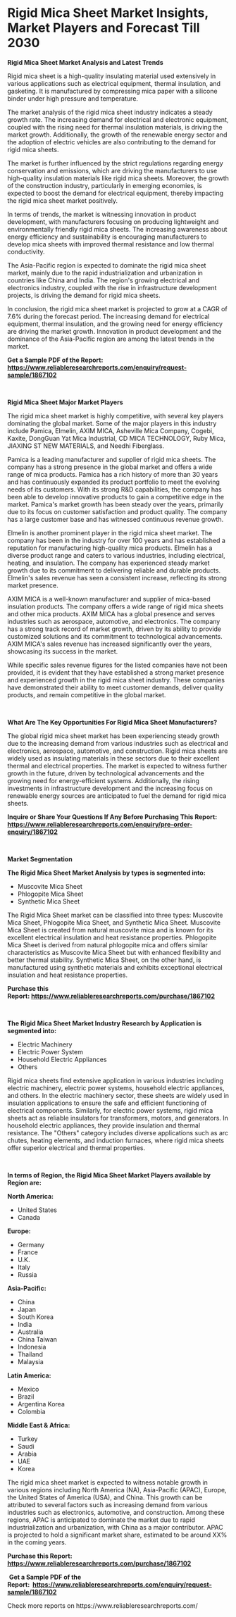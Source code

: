 <p><h1>Rigid Mica Sheet Market Insights, Market Players and Forecast Till 2030</h1></p><p><strong>Rigid Mica Sheet Market Analysis and Latest Trends</strong></p>
<p><p>Rigid mica sheet is a high-quality insulating material used extensively in various applications such as electrical equipment, thermal insulation, and gasketing. It is manufactured by compressing mica paper with a silicone binder under high pressure and temperature. </p><p>The market analysis of the rigid mica sheet industry indicates a steady growth rate. The increasing demand for electrical and electronic equipment, coupled with the rising need for thermal insulation materials, is driving the market growth. Additionally, the growth of the renewable energy sector and the adoption of electric vehicles are also contributing to the demand for rigid mica sheets.</p><p>The market is further influenced by the strict regulations regarding energy conservation and emissions, which are driving the manufacturers to use high-quality insulation materials like rigid mica sheets. Moreover, the growth of the construction industry, particularly in emerging economies, is expected to boost the demand for electrical equipment, thereby impacting the rigid mica sheet market positively.</p><p>In terms of trends, the market is witnessing innovation in product development, with manufacturers focusing on producing lightweight and environmentally friendly rigid mica sheets. The increasing awareness about energy efficiency and sustainability is encouraging manufacturers to develop mica sheets with improved thermal resistance and low thermal conductivity.</p><p>The Asia-Pacific region is expected to dominate the rigid mica sheet market, mainly due to the rapid industrialization and urbanization in countries like China and India. The region's growing electrical and electronics industry, coupled with the rise in infrastructure development projects, is driving the demand for rigid mica sheets.</p><p>In conclusion, the rigid mica sheet market is projected to grow at a CAGR of 7.6% during the forecast period. The increasing demand for electrical equipment, thermal insulation, and the growing need for energy efficiency are driving the market growth. Innovation in product development and the dominance of the Asia-Pacific region are among the latest trends in the market.</p></p>
<p><strong>Get a Sample PDF of the Report:&nbsp; <a href="https://www.reliableresearchreports.com/enquiry/request-sample/1867102">https://www.reliableresearchreports.com/enquiry/request-sample/1867102</a></strong></p>
<p>&nbsp;</p>
<p><strong>Rigid Mica Sheet Major Market Players</strong></p>
<p><p>The rigid mica sheet market is highly competitive, with several key players dominating the global market. Some of the major players in this industry include Pamica, Elmelin, AXIM MICA, Asheville Mica Company, Cogebi, Kaxite, DongGuan Yat Mica Industrial, CD MICA TECHNOLOGY, Ruby Mica, JIAXING ST NEW MATERIALS, and Needhi Fiberglass.</p><p>Pamica is a leading manufacturer and supplier of rigid mica sheets. The company has a strong presence in the global market and offers a wide range of mica products. Pamica has a rich history of more than 30 years and has continuously expanded its product portfolio to meet the evolving needs of its customers. With its strong R&D capabilities, the company has been able to develop innovative products to gain a competitive edge in the market. Pamica's market growth has been steady over the years, primarily due to its focus on customer satisfaction and product quality. The company has a large customer base and has witnessed continuous revenue growth.</p><p>Elmelin is another prominent player in the rigid mica sheet market. The company has been in the industry for over 100 years and has established a reputation for manufacturing high-quality mica products. Elmelin has a diverse product range and caters to various industries, including electrical, heating, and insulation. The company has experienced steady market growth due to its commitment to delivering reliable and durable products. Elmelin's sales revenue has seen a consistent increase, reflecting its strong market presence.</p><p>AXIM MICA is a well-known manufacturer and supplier of mica-based insulation products. The company offers a wide range of rigid mica sheets and other mica products. AXIM MICA has a global presence and serves industries such as aerospace, automotive, and electronics. The company has a strong track record of market growth, driven by its ability to provide customized solutions and its commitment to technological advancements. AXIM MICA's sales revenue has increased significantly over the years, showcasing its success in the market.</p><p>While specific sales revenue figures for the listed companies have not been provided, it is evident that they have established a strong market presence and experienced growth in the rigid mica sheet industry. These companies have demonstrated their ability to meet customer demands, deliver quality products, and remain competitive in the global market.</p></p>
<p>&nbsp;</p>
<p><strong>What Are The Key Opportunities For Rigid Mica Sheet Manufacturers?</strong></p>
<p><p>The global rigid mica sheet market has been experiencing steady growth due to the increasing demand from various industries such as electrical and electronics, aerospace, automotive, and construction. Rigid mica sheets are widely used as insulating materials in these sectors due to their excellent thermal and electrical properties. The market is expected to witness further growth in the future, driven by technological advancements and the growing need for energy-efficient systems. Additionally, the rising investments in infrastructure development and the increasing focus on renewable energy sources are anticipated to fuel the demand for rigid mica sheets.</p></p>
<p><strong>Inquire or Share Your Questions If Any Before Purchasing This Report: <a href="https://www.reliableresearchreports.com/enquiry/pre-order-enquiry/1867102">https://www.reliableresearchreports.com/enquiry/pre-order-enquiry/1867102</a></strong></p>
<p>&nbsp;</p>
<p><strong>Market Segmentation</strong></p>
<p><strong>The Rigid Mica Sheet Market Analysis by types is segmented into:</strong></p>
<p><ul><li>Muscovite Mica Sheet</li><li>Phlogopite Mica Sheet</li><li>Synthetic Mica Sheet</li></ul></p>
<p><p>The Rigid Mica Sheet market can be classified into three types: Muscovite Mica Sheet, Phlogopite Mica Sheet, and Synthetic Mica Sheet. Muscovite Mica Sheet is created from natural muscovite mica and is known for its excellent electrical insulation and heat resistance properties. Phlogopite Mica Sheet is derived from natural phlogopite mica and offers similar characteristics as Muscovite Mica Sheet but with enhanced flexibility and better thermal stability. Synthetic Mica Sheet, on the other hand, is manufactured using synthetic materials and exhibits exceptional electrical insulation and heat resistance properties.</p></p>
<p><strong>Purchase this Report:&nbsp;<a href="https://www.reliableresearchreports.com/purchase/1867102">https://www.reliableresearchreports.com/purchase/1867102</a></strong></p>
<p>&nbsp;</p>
<p><strong>The Rigid Mica Sheet Market Industry Research by Application is segmented into:</strong></p>
<p><ul><li>Electric Machinery</li><li>Electric Power System</li><li>Household Electric Appliances</li><li>Others</li></ul></p>
<p><p>Rigid mica sheets find extensive application in various industries including electric machinery, electric power systems, household electric appliances, and others. In the electric machinery sector, these sheets are widely used in insulation applications to ensure the safe and efficient functioning of electrical components. Similarly, for electric power systems, rigid mica sheets act as reliable insulators for transformers, motors, and generators. In household electric appliances, they provide insulation and thermal resistance. The "Others" category includes diverse applications such as arc chutes, heating elements, and induction furnaces, where rigid mica sheets offer superior electrical and thermal properties.</p></p>
<p>&nbsp;</p>
<p><strong>In terms of Region, the Rigid Mica Sheet Market Players available by Region are:</strong></p>
<p>
    <p> <strong> North America: </strong>
        <ul>
            <li>United States</li>
            <li>Canada</li>
        </ul>
        </p> 
    <p> <strong> Europe: </strong>
        <ul>
            <li>Germany</li>
            <li>France</li>
            <li>U.K.</li>
            <li>Italy</li>
            <li>Russia</li>
        </ul>
        </p> 
    <p> <strong> Asia-Pacific: </strong>
        <ul>
            <li>China</li>
            <li>Japan</li>
            <li>South Korea</li>
            <li>India</li>
            <li>Australia</li>
            <li>China Taiwan</li>
            <li>Indonesia</li>
            <li>Thailand</li>
            <li>Malaysia</li>
        </ul>
        </p> 
    <p> <strong> Latin America: </strong>
        <ul>
            <li>Mexico</li>
            <li>Brazil</li>
            <li>Argentina Korea</li>
            <li>Colombia</li>
        </ul>
        </p> 
    <p> <strong> Middle East & Africa: </strong>
        <ul>
            <li>Turkey</li>
            <li>Saudi</li>
            <li>Arabia</li>
            <li>UAE</li>
            <li>Korea</li>
        </ul>
    </p>
    </p>
<p><p>The rigid mica sheet market is expected to witness notable growth in various regions including North America (NA), Asia-Pacific (APAC), Europe, the United States of America (USA), and China. This growth can be attributed to several factors such as increasing demand from various industries such as electronics, automotive, and construction. Among these regions, APAC is anticipated to dominate the market due to rapid industrialization and urbanization, with China as a major contributor. APAC is projected to hold a significant market share, estimated to be around XX% in the coming years.</p></p>
<p><strong>Purchase this Report: <a href="https://www.reliableresearchreports.com/purchase/1867102">https://www.reliableresearchreports.com/purchase/1867102</a></strong></p>
<p>&nbsp;<strong>Get a Sample PDF of the Report:&nbsp;&nbsp;<a href="https://www.reliableresearchreports.com/enquiry/request-sample/1867102">https://www.reliableresearchreports.com/enquiry/request-sample/1867102</a></strong></p>
<p><strong></strong></p>
<p>Check more reports on https://www.reliableresearchreports.com/</p>
